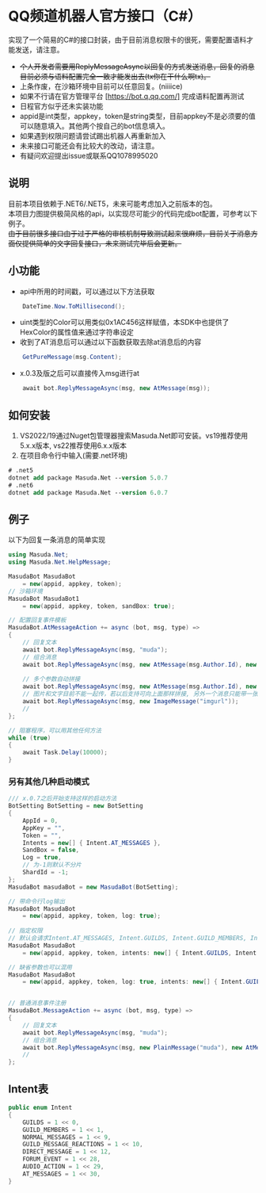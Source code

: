 # QQ频道机器人官方接口（C#）
实现了一个简易的C#的接口封装，由于目前消息权限卡的很死，需要配置语料才能发送，请注意。
- ~~个人开发者需要用ReplyMessageAsync以回复的方式发送消息，回复的消息目前必须与语料配置完全一致才能发出去(tx你在干什么啊tx)。~~
- 上条作废，在沙箱环境中目前可以任意回复。(niiiice)
- 如果不行请在官方管理平台 [https://bot.q.qq.com/] 完成语料配置再测试
- 日程官方似乎还未实装功能
- appid是int类型，appkey，token是string类型，目前appkey不是必须要的值可以随意填入。其他两个按自己的bot信息填入。
- 如果遇到权限问题请尝试踢出机器人再重新加入
- 未来接口可能还会有比较大的改动，请注意。
- 有疑问欢迎提出issue或联系QQ1078995020

## 说明
目前本项目依赖于.NET6/.NET5，未来可能考虑加入之前版本的包。  
本项目力图提供极简风格的api，以实现尽可能少的代码完成bot配置，可参考以下例子。  
~~由于目前很多接口由于过于严格的审核机制导致测试起来很麻烦，目前关于消息方面仅提供简单的文字回复接口，未来测试完毕后会更新。~~

## 小功能
- api中所用的时间戳，可以通过以下方法获取
``` C#
    DateTime.Now.ToMillisecond();
```
- uint类型的Color可以用类似0x1AC456这样赋值，本SDK中也提供了HexColor的属性值来通过字符串设定
- 收到了AT消息后可以通过以下函数获取去除at消息后的内容
``` C#
    GetPureMessage(msg.Content);
```
-  x.0.3及版之后可以直接传入msg进行at
``` C#
    await bot.ReplyMessageAsync(msg, new AtMessage(msg));
```
## 如何安装
1. VS2022/19通过Nuget包管理器搜索Masuda.Net即可安装。vs19推荐使用5.x.x版本, vs22推荐使用6.x.x版本
2. 在项目命令行中输入(需要.net环境)
``` ps
# .net5
dotnet add package Masuda.Net --version 5.0.7
# .net6
dotnet add package Masuda.Net --version 6.0.7
```

## 例子
以下为回复一条消息的简单实现
``` C#
using Masuda.Net;
using Masuda.Net.HelpMessage;

MasudaBot MasudaBot
    = new(appid, appkey, token);
// 沙箱环境
MasudaBot MasudaBot1
    = new(appid, appkey, token, sandBox: true);

// 配置回复事件模板
MasudaBot.AtMessageAction += async (bot, msg, type) => 
{ 
    // 回复文本
    await bot.ReplyMessageAsync(msg, "muda");
    // 组合消息
    await bot.ReplyMessageAsync(msg, new AtMessage(msg.Author.Id), new PlainMessage("muda"));
    
    // 多个参数自动拼接
    await bot.ReplyMessageAsync(msg, new AtMessage(msg.Author.Id), new PlainMessage("muda"), new AtMessage(msg.Author.Id));
    // 图片和文字目前不能一起传，若以后支持可向上面那样拼接, 另外一个消息只能带一张图，传入多个ImageMessage会覆盖
    await bot.ReplyMessageAsync(msg, new ImageMessage("imgurl"));
    //
};

// 阻塞程序，可以用其他任何方法
while (true)
{
    await Task.Delay(10000);
}
```
### 另有其他几种启动模式
``` C#
/// x.0.7之后开始支持这样的启动方法
BotSetting BotSetting = new BotSetting
{
    AppId = 0,
    AppKey = "",
    Token = "",
    Intents = new[] { Intent.AT_MESSAGES },
    SandBox = false,
    Log = true,
    // 为-1则默认不分片
    ShardId = -1;
};
MasudaBot masudaBot = new MasudaBot(BotSetting);

// 带命令行log输出
MasudaBot MasudaBot
    = new(appid, appkey, token, log: true);
    
// 指定权限
// 默认会请求Intent.AT_MESSAGES, Intent.GUILDS, Intent.GUILD_MEMBERS, Intent.GUILD_MESSAGE_REACTIONS四个权限, 如已开启了私域，可再请求Intent.NORMAL_MESSAGES权限
MasudaBot MasudaBot
    = new(appid, appkey, token, intents: new[] { Intent.GUILDS, Intent.AT_MESSAGES});

// 缺省参数也可以混用
MasudaBot MasudaBot
    = new(appid, appkey, token, log: true, intents: new[] { Intent.GUILDS, Intent.AT_MESSAGES});


// 普通消息事件注册
MasudaBot.MessageAction += async (bot, msg, type) => 
{ 
    // 回复文本
    await bot.ReplyMessageAsync(msg, "muda");
    // 组合消息
    await bot.ReplyMessageAsync(msg, new PlainMessage("muda"), new AtMessage(msg.Author.Id));
    //
};
```

## Intent表
``` C#
public enum Intent
{
    GUILDS = 1 << 0,
    GUILD_MEMBERS = 1 << 1,
    NORMAL_MESSAGES = 1 << 9,
    GUILD_MESSAGE_REACTIONS = 1 << 10,
    DIRECT_MESSAGE = 1 << 12,
    FORUM_EVENT = 1 << 28,
    AUDIO_ACTION = 1 << 29,
    AT_MESSAGES = 1 << 30,
}
```


